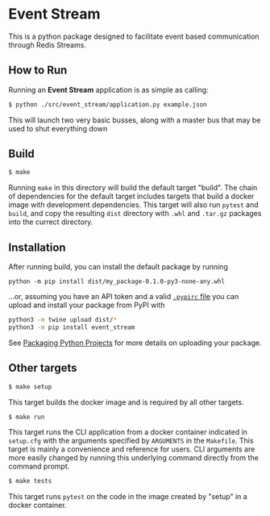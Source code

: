 # Event Stream

This is a python package designed to facilitate event based communication through Redis Streams.

## How to Run

Running an **Event Stream** application is as simple as calling:

```bash
$ python ./src/event_stream/application.py example.json
```

This will launch two very basic busses, along with a master bus that may be used to shut everything down

## Build

```bash
$ make
```
Running `make` in this directory will build the default target "build". The chain of dependencies for the default target includes targets that build a docker image with development dependencies. This target will also run `pytest` and `build`, and copy the resulting `dist` directory with `.whl` and `.tar.gz` packages into the currect directory.

## Installation

After running build, you can install the default package by running

```
python -m pip install dist/my_package-0.1.0-py3-none-any.whl
```

...or, assuming you have an API token and a valid [`.pypirc` file](https://packaging.python.org/en/latest/specifications/pypirc/) you can upload and install your package from PyPI with

```bash
python3 -m twine upload dist/*
python3 -m pip install event_stream
```

See [Packaging Python Projects](https://packaging.python.org/en/latest/tutorials/packaging-projects/) for more details on uploading your package.

## Other targets

```bash
$ make setup
```
This target builds the docker image and is required by all other targets.

```bash
$ make run
```
This target runs the CLI application from a docker container indicated in `setup.cfg` with the arguments specified by `ARGUMENTS` in the `Makefile`. This target is mainly a convenience and reference for users. CLI arguments are more easily changed by running this underlying command directly from the command prompt.

```bash
$ make tests
```
This target runs `pytest` on the code in the image created by "setup" in a docker container.